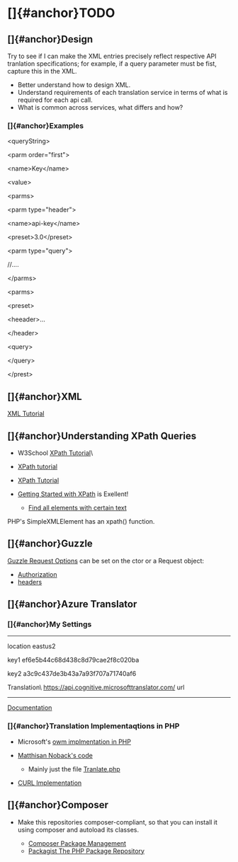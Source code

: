[]{#anchor}TODO
===============

[]{#anchor}Design
-----------------

Try to see if I can make the XML entries precisely reflect respective
API tranlation specifications; for example, if a query parameter must be
fist, capture this in the XML.

-   Better understand how to design XML.
-   Understand requirements of each translation service in terms of what
    is required for each api call.
-   What is common across services, what differs and how?

### []{#anchor}Examples

\<queryString\>

\<parm order=\"first\"\>

\<name\>Key\</name\>

\<value\>

\<parms\>

\<parm type=\"header\"\>

\<name\>api-key\</name\>

\<preset\>3.0\</preset\>

\<parm type=\"query\"\>

//\....

\</parms\>

\<parms\>

\<preset\>

\<heeader\>\...

\</header\>

\<query\>

\</query\>

\</prest\>

[]{#anchor}XML
--------------

[XML Tutorial](https://www.w3schools.com/xml/)

[]{#anchor}Understanding XPath Queries
--------------------------------------

-   W3School [XPath
    Tutorial](https://www.w3schools.com/xml/xpath_nodes.asp)\

-   [XPath
    tutorial](https://www.softwaretestinghelp.com/xml-path-language-xpath-tutorial/)

-   [XPath
    Tutorial](https://www.educba.com/xml-features/?source=leftnav)

-   [Getting Started with XPath](https://riptutorial.com/xpath) is
    Exellent!

    -   [Find all elements with certain
        text](https://riptutorial.com/xpath/example/6209/find-all-elements-with-certain-text)

PHP's SimpleXMLElement has an xpath() function.

[]{#anchor}Guzzle
-----------------

[Guzzle Request
Options](https://docs.guzzlephp.org/en/stable/request-options.html) can
be set on the ctor or a Request object:

-   [Authorization](https://docs.guzzlephp.org/en/stable/request-options.html#auth)
-   [headers](https://docs.guzzlephp.org/en/stable/request-options.html#headers)

[]{#anchor}Azure Translator
---------------------------

### []{#anchor}My Settings

  -------------- ------------------------------------------------
  location       eastus2

  key1           ef6e5b44c68d438c8d79cae2f8c020ba

  key2           a3c9c437de3b43a7a93f707a71740af6

  Translation\   https://api.cognitive.microsofttranslator.com/
  url            
  -------------- ------------------------------------------------

[Documentation](https://docs.microsoft.com/en-us/azure/cognitive-services/translator/reference/v3-0-reference)

### []{#anchor}Translation Implementaqtions in PHP

-   Microsoft's [owm implmentation in
    PHP](https://github.com/MicrosoftTranslator/Text-Translation-API-V3-PHP/blob/master/Translate.php)

-   [Matthisan Noback's
    code](https://github.com/matthiasnoback/microsoft-translator)

    -   Mainly just the file
        [Tranlate.php](https://github.com/matthiasnoback/microsoft-translator/blob/master/src/MatthiasNoback/MicrosoftTranslator/ApiCall/Translate.php)

-   [CURL Implementation](https://www.aw6.de/azure/)

[]{#anchor}Composer
-------------------

-   Make this repositories composer-compliant, so that you can install
    it using composer and autoload its classes.

    -   [Composer Package
        Management](https://whoisryosuke.com/blog/2018/how-to-create-a-php-package-for-composer/)
    -   [Packagist The PHP Package Repository](https://packagist.org/)
